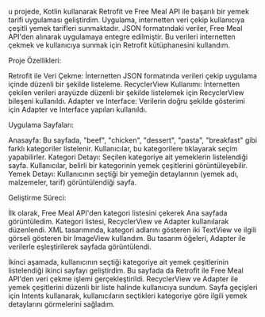 u projede, Kotlin kullanarak Retrofit ve Free Meal API ile başarılı bir yemek tarifi uygulaması geliştirdim. Uygulama, internetten veri çekip kullanıcıya çeşitli yemek tarifleri sunmaktadır. JSON formatındaki veriler, Free Meal API'den alınarak uygulamaya entegre edilmiştir. Bu verileri internetten çekmek ve kullanıcıya sunmak için Retrofit kütüphanesini kullandım.

Proje Özellikleri:

Retrofit ile Veri Çekme: İnternetten JSON formatında verileri çekip uygulama içinde düzenli bir şekilde listeleme.
RecyclerView Kullanımı: İnternetten çekilen verileri arayüzde düzenli bir şekilde listelemek için RecyclerView bileşeni kullanıldı.
Adapter ve Interface: Verilerin doğru şekilde gösterimi için Adapter ve Interface yapıları kullanıldı.

Uygulama Sayfaları:

Anasayfa: Bu sayfada, "beef", "chicken", "dessert", "pasta", "breakfast" gibi farklı kategoriler listelenir. Kullanıcılar, bu kategorilere tıklayarak seçim yapabilirler.
Kategori Detayı: Seçilen kategoriye ait yemeklerin listelendiği sayfa. Kullanıcılar, belirli bir kategorinin yemek çeşitlerini görüntüleyebilir.
Yemek Detayı: Kullanıcının seçtiği bir yemeğin detaylarının (yemek adı, malzemeler, tarif) görüntülendiği sayfa.

Geliştirme Süreci:

İlk olarak, Free Meal API'den kategori listesini çekerek Ana sayfada görüntüledim. Kategori listesi, RecyclerView ve Adapter kullanılarak düzenlendi. XML tasarımında, kategori adlarını gösteren iki TextView ve ilgili görseli gösteren bir ImageView kullandım. Bu tasarım öğeleri, Adapter ile verilerle eşleştirilerek sayfada görüntülendi.

İkinci aşamada, kullanıcının seçtiği kategoriye ait yemek çeşitlerinin listelendiği ikinci sayfayı geliştirdim. Bu sayfada da Retrofit ile Free Meal API'den veri çekme işlemi gerçekleştirildi. RecyclerView ve Adapter ile yemek çeşitlerini düzenli bir liste halinde kullanıcıya sundum. Sayfa geçişleri için Intents kullanarak, kullanıcıların seçtikleri kategoriye göre ilgili yemek detaylarını görmelerini sağladım.
